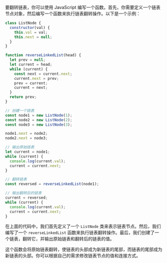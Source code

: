 要翻转链表，你可以使用 JavaScript 编写一个函数。首先，你需要定义一个链表节点对象，然后编写一个函数来执行链表翻转操作。以下是一个示例：

```javascript
class ListNode {
  constructor(val) {
    this.val = val;
    this.next = null;
  }
}

function reverseLinkedList(head) {
  let prev = null;
  let current = head;
  while (current) {
    const next = current.next;
    current.next = prev;
    prev = current;
    current = next;
  }
  return prev;
}

// 创建一个链表
const node1 = new ListNode(1);
const node2 = new ListNode(2);
const node3 = new ListNode(3);

node1.next = node2;
node2.next = node3;

// 输出原始链表
let current = node1;
while (current) {
  console.log(current.val);
  current = current.next;
}

// 翻转链表
const reversed = reverseLinkedList(node1);

// 输出翻转后的链表
current = reversed;
while (current) {
  console.log(current.val);
  current = current.next;
}
```

在上面的代码中，我们首先定义了一个 `ListNode` 类来表示链表节点。然后，我们编写了一个 `reverseLinkedList` 函数来执行链表翻转操作。最后，我们创建了一个链表，翻转它，并输出原始链表和翻转后的链表的值。

这个函数会将原始链表翻转，使链表的头部成为新链表的尾部，而链表的尾部成为新链表的头部。你可以根据自己的需求修改链表节点的值和连接方式。
